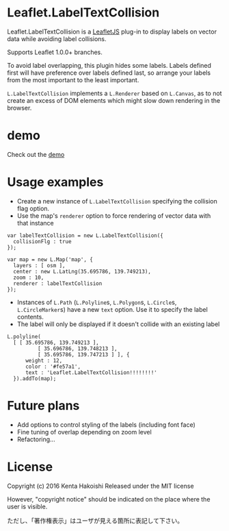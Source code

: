 # Leaflet.LabelTextCollision
Leaflet.LabelTextCollision is a [LeafletJS](http://www.leafletjs.com) plug-in to display labels on vector data while avoiding label collisions.

Supports Leaflet 1.0.0+ branches.

To avoid label overlapping, this plugin hides some labels. Labels defined first will have preference over labels defined last, so arrange your labels from the most important to the least important.

`L.LabelTextCollision` implements a `L.Renderer` based on `L.Canvas`, as to not create an excess of DOM elements which might slow down rendering in the browser.

# demo
Check out the <a href="https://yakitoritabetai.github.io/Leaflet.LabelTextCollision/">demo</a>

# Usage examples

* Create a new instance of `L.LabelTextCollision` specifying the collision flag option.
* Use the map's `renderer` option to force rendering of vector data with that instance

```
var labelTextCollision = new L.LabelTextCollision({
  collisionFlg : true
});

var map = new L.Map('map', {
  layers : [ osm ],
  center : new L.LatLng(35.695786, 139.749213),
  zoom : 10,
  renderer : labelTextCollision
});
```

* Instances of `L.Path` (`L.Polyline`s, `L.Polygon`s, `L.Circle`s, `L.CircleMarker`s) have a new `text` option. Use it to specify the label contents.
* The label will only be displayed if it doesn't collide with an existing label

```
L.polyline(
  [ [ 35.695786, 139.749213 ],
          [ 35.696786, 139.748213 ],
          [ 35.695786, 139.747213 ] ], {
      weight : 12,
      color : '#fe57a1',
      text : 'Leaflet.LabelTextCollision!!!!!!!!'
  }).addTo(map);
```

# Future plans
* Add options to control styling of the labels (including font face)
* Fine tuning of overlap depending on zoom level
* Refactoring...

# License
Copyright (c) 2016 Kenta Hakoishi
Released under the MIT license

However, "copyright notice" should be indicated on the place where the user is visible.

ただし、「著作権表示」はユーザが見える箇所に表記して下さい。
